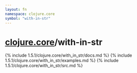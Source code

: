 ```yaml
---
layout: fn
namespace: clojure.core
symbol: "with-in-str"
---
```


# [clojure.core](../)/with-in-str

{% include 1.5.1/clojure.core/with_in_str/docs.md %}
{% include 1.5.1/clojure.core/with_in_str/examples.md %}
{% include 1.5.1/clojure.core/with_in_str/src.md %}

